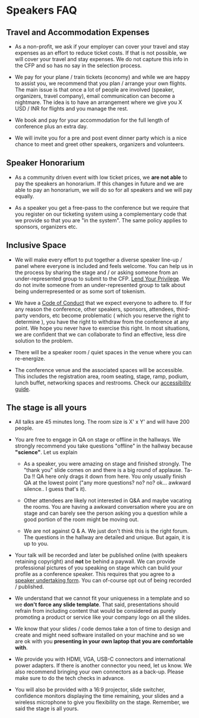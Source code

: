 # Speakers FAQ

## Travel and Accommodation Expenses

- As a non-profit, we ask if your employer can cover your travel and stay expenses as an effort to reduce ticket costs. If that is not possible, we will cover your travel and stay expenses. We do not capture this info in the CFP and so has no say in the selection process.

- We pay for your plane / train tickets (economy) and while we are happy to assist you, we recommend that you plan / arrange your own flights. The main issue is that once a lot of people are involved (speaker, organizers, travel company), email communication can become a nightmare. The idea is to have an arrangement where we give you X USD / INR for flights and you manage the rest.

- We book and pay for your accommodation for the full length of conference plus an extra day.

- We will invite you for a pre and post event dinner party which is a nice chance to meet and greet other speakers, organizers and volunteers.

## Speaker Honorarium

- As a community driven event with low ticket prices, we **are not able** to pay the speakers an honorarium. If this changes in future and we are able to pay an honorarium, we will do so for all speakers and we will pay equally.

- As a speaker you get a free-pass to the conference but we require that you register on our ticketing system using a complementary code that we provide so that you are "in the system". The same policy applies to sponsors, organizers etc.

## Inclusive Space

- We will make every effort to put together a diverse speaker line-up / panel where everyone is included and feels welcome. You can help us in the process by sharing the stage and / or asking someone from an under-represented group to submit to the CFP. [Lend Your Privilege](https://www.youtube.com/watch?v=8Nvg-MMtN_A). We do not invite someone from an under-represented group to talk about being underrepresented or as some sort of tokenism.

- We have a [Code of Conduct](../CODE_OF_CONDUCT.md) that we expect everyone to adhere to. If for any reason the conference, other speakers, sponsors, attendees, third-party vendors, etc become problematic ( which you reserve the right to determine ), you have the right to withdraw from the conference at any point. We hope you never have to exercise this right. In most situations, we are confident that we can collaborate to find an effective, less dire solution to the problem.

- There will be a speaker room / quiet spaces in the venue where you can re-energize.

- The conference venue and the associated spaces will be accessible. This includes the registration area, room seating, stage, ramp, podium, lunch buffet, networking spaces and restrooms. Check our [accessibility guide](../general/ACCESSIBILITY.md).

## The stage is all yours

- All talks are 45 minutes long. The room size is X' x Y' and will have 200 people.

- You are free to engage in QA on stage or offline in the hallways. We strongly recommend you take questions "offline" in the hallway because **"science"**. Let us explain

  - As a speaker, you were amazing on stage and finished strongly. The "thank you" slide comes on and there is a big round of applause. Ta-Da !! QA here only drags it down from here. You only usually finish QA at the lowest point ("any more questions? no? no? ok... awkward silence.. I guess that's it).

  - Other attendees are likely not interested in Q&A and maybe vacating the rooms. You are having a awkward conversation where you are on stage and can barely see the person asking you a question while a good portion of the room might be moving out.

  - We are not against Q & A. We just don't think this is the right forum. The questions in the hallway are detailed and unique. But again, it is up to you.

- Your talk will be recorded and later be published online (with speakers retaining copyright) and **not** be behind a paywall. We can provide professional pictures of you speaking on stage which can build your profile as a conference speaker. This requires that you agree to a [speaker undertaking form](./speaker-undertaking.md). You can of-course opt out of being recorded / published.

- We understand that we cannot fit your uniqueness in a template and so we **don't force any slide template**. That said, presentations should refrain from including content that would be considered as purely promoting a product or service like your company logo on all the slides.

- We know that your slides / code demos take a ton of time to design and create and might need software installed on your machine and so we are ok with you **presenting in your own laptop that you are comfortable with**.

- We provide you with HDMI, VGA, USB-C connectors and international power adapters. If there is another connector you need, let us know. We also recommend bringing your own connectors as a back-up. Please make sure to do the tech checks in advance.

- You will also be provided with a 16:9 projector, slide switcher, confidence monitors displaying the time remaining, your slides and a wireless microphone to give you flexibility on the stage. Remember, we said the stage is all yours.
